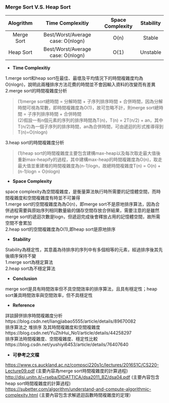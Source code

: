 ### Merge Sort V.S. Heap Sort

| Alogrithm | Time Complexitiy | Space Complexity | Stability |
| :-: | :-: | :-: | :-: |
| Merge Sort |Best/Worst/Average case: O(nlogn)| O(n) | Stable |
| Heap Sort |Best/Worst/Average case: O(nlogn) | O(1) | Unstable|

- **Time Complexitiy**<br>

1.merge sort和heap sort在最佳、最壞及平均情況下的時間複雜度均為O(nlogn)，說明此兩種排序方法花費的時間並不會因輸入資料的改變而有差異<br>
2.merge sort的時間複雜度分析<br>
>(1)merge sort總時間 = 分解時間 + 子序列排序時間 + 合併時間，因為分解時間可視為常數，即時間複雜度為O(1)，故可忽略不計，則merge sort總時間 = 子序列排序時間 + 合併時間<br>
>(2)假設一有n個元素的序列的排序時間為T(n)，T(n) = 2T(n/2) + an，其中T(n/2)為一個子序列的排序時間，an為合併時間，可由遞迴的形式推導得到T(n)=O(nlogn)<br>

3.heap sort的時間複雜度分析<br>
>(1)heap sort的時間複雜度主要包含建構max-heap以及每次取走最大值後重新max-heapify的過程，其中建構max-heap的時間複雜度為O(n)，取走最大值並重建堆的時間複雜度為(n-1)logn，故總時間複雜度T(n) = O(n) + (n-1)logn = O(nlogn)

- **Space Complexity**<br>

space complexity為空間複雜度，是衡量算法執行時所需要的記憶體空間，而時間複雜度和空間複雜度有時並不可兼得<br>
1.merge sort的空間複雜度為為O(n)，即merge sort不是原地排序算法，因為合併過程需要與原始序列相同數量級的儲存空間存放合併結果，需要注意的是雖然merge sort的遞迴次數是logn，但遞迴完成後會釋放占用的記憶體空間，故所需空間不會累加<br>
2.heap sort的空間複雜度為O(1),即heap sort是原地排序<br>

- **Stability**<br>

Stability為穩定性，其意義為待排序的序列中有多個相等的元素，經過排序後其先後順序保持不變<br>
1.merge sort為穩定算法<br>
2.heap sort為不穩定算法<br>

- **Conclusion**<br>

merge sort是具有時間效率但不具空間效率的排序算法，且具有穩定性；heap sort兼具時間效率與空間效率，但不具穩定性<br>


- **Reference**<br>

詳談歸併排序時間複雜度分析https://blog.csdn.net/liangjiabao5555/article/details/89670082<br>
排序算法之 堆排序 及其時間複雜度和空間複雜度https://blog.csdn.net/YuZhiHui_No1/article/details/44258297<br>
排序算法時間複雜度、空間複雜度、穩定性比較https://blog.csdn.net/yushiyi6453/article/details/76407640<br>

- **可參考之文檔**<br>

https://www.cs.auckland.ac.nz/compsci220s1c/lectures/2016S1C/CS220-Lecture09.pdf (主要內容為merge sort時間複雜度的計算過程)<br>
http://disi.unitn.it/~rseba/DIDATTICA/dsa2011_BZ/dsa04.pdf (主要內容包含heap sort時間複雜度的計算過程)<br>
https://subetter.com/algorithm/understand-and-compute-algorithmic-complexity.html (主要內容包含求解遞迴函數時間複雜度的定理）<br>
